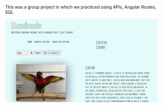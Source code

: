 This was a group project in which we practiced using APIs, Angular Routes, SQL

![alt tag](/server/public/imgs/screenshot.png)
